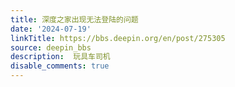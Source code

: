 ```yaml
---
title: 深度之家出现无法登陆的问题
date: '2024-07-19'
linkTitle: https://bbs.deepin.org/en/post/275305
source: deepin_bbs
description:  玩具车司机 
disable_comments: true
---
```


